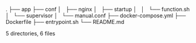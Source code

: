 .
├── app
├── conf
│   ├── nginx
│   ├── startup
│   │   └── function.sh
│   └── supervisor
│       └── manual.conf
├── docker-compose.yml
├── Dockerfile
├── entrypoint.sh
└── README.md

5 directories, 6 files
